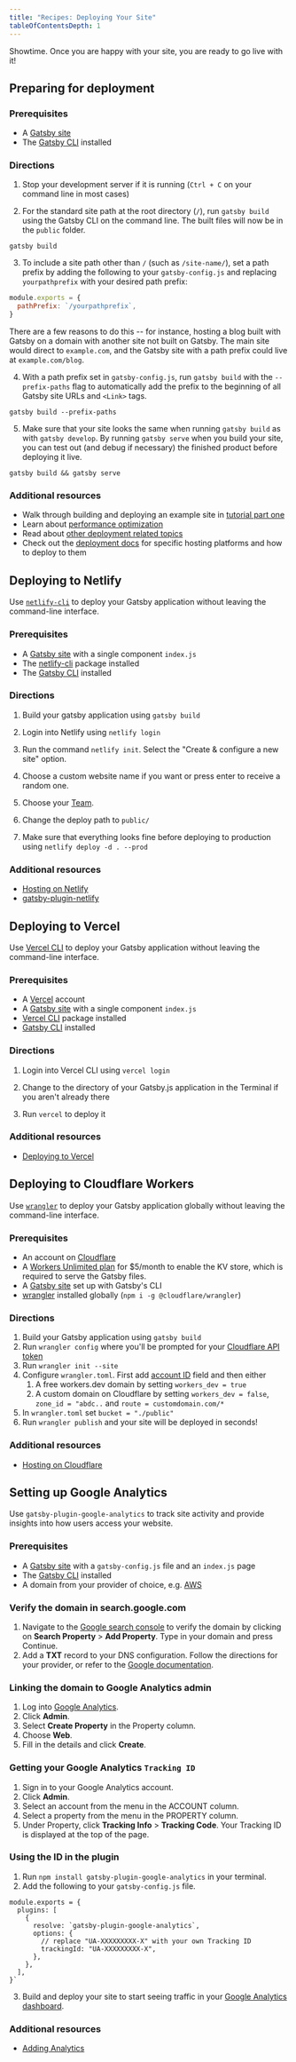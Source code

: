 ```yaml
---
title: "Recipes: Deploying Your Site"
tableOfContentsDepth: 1
---
```


Showtime. Once you are happy with your site, you are ready to go live with it!

## Preparing for deployment

### Prerequisites

- A [Gatsby site](/docs/quick-start)
- The [Gatsby CLI](/docs/gatsby-cli) installed

### Directions

1. Stop your development server if it is running (`Ctrl + C` on your command line in most cases)

2. For the standard site path at the root directory (`/`), run `gatsby build` using the Gatsby CLI on the command line. The built files will now be in the `public` folder.

```shell
gatsby build
```

3. To include a site path other than `/` (such as `/site-name/`), set a path prefix by adding the following to your `gatsby-config.js` and replacing `yourpathprefix` with your desired path prefix:

```js:title=gatsby-config.js
module.exports = {
  pathPrefix: `/yourpathprefix`,
}
```

There are a few reasons to do this -- for instance, hosting a blog built with Gatsby on a domain with another site not built on Gatsby. The main site would direct to `example.com`, and the Gatsby site with a path prefix could live at `example.com/blog`.

4. With a path prefix set in `gatsby-config.js`, run `gatsby build` with the `--prefix-paths` flag to automatically add the prefix to the beginning of all Gatsby site URLs and `<Link>` tags.

```shell
gatsby build --prefix-paths
```

5. Make sure that your site looks the same when running `gatsby build` as with `gatsby develop`. By running `gatsby serve` when you build your site, you can test out (and debug if necessary) the finished product before deploying it live.

```shell
gatsby build && gatsby serve
```

### Additional resources

- Walk through building and deploying an example site in [tutorial part one](/tutorial/part-one/#deploying-a-gatsby-site)
- Learn about [performance optimization](/docs/performance/)
- Read about [other deployment related topics](/docs/preparing-for-deployment/)
- Check out the [deployment docs](/docs/deploying-and-hosting/) for specific hosting platforms and how to deploy to them

## Deploying to Netlify

Use [`netlify-cli`](https://www.netlify.com/docs/cli/) to deploy your Gatsby application without leaving the command-line interface.

### Prerequisites

- A [Gatsby site](/docs/quick-start) with a single component `index.js`
- The [netlify-cli](https://www.npmjs.com/package/netlify-cli) package installed
- The [Gatsby CLI](/docs/gatsby-cli) installed

### Directions

1. Build your gatsby application using `gatsby build`

2. Login into Netlify using `netlify login`

3. Run the command `netlify init`. Select the "Create & configure a new site" option.

4. Choose a custom website name if you want or press enter to receive a random one.

5. Choose your [Team](https://www.netlify.com/docs/teams/).

6. Change the deploy path to `public/`

7. Make sure that everything looks fine before deploying to production using `netlify deploy -d . --prod`

### Additional resources

- [Hosting on Netlify](/docs/hosting-on-netlify)
- [gatsby-plugin-netlify](/packages/gatsby-plugin-netlify)

## Deploying to Vercel

Use [Vercel CLI](https://vercel.com/download) to deploy your Gatsby application without leaving the command-line interface.

### Prerequisites

- A [Vercel](https://vercel.com/signup) account
- A [Gatsby site](/docs/quick-start) with a single component `index.js`
- [Vercel CLI](https://vercel.com/download) package installed
- [Gatsby CLI](/docs/gatsby-cli) installed

### Directions

1. Login into Vercel CLI using `vercel login`

2. Change to the directory of your Gatsby.js application in the Terminal if you aren't already there

3. Run `vercel` to deploy it

### Additional resources

- [Deploying to Vercel](/docs/deploying-to-vercel/)

## Deploying to Cloudflare Workers

Use [`wrangler`](https://developers.cloudflare.com/workers/tooling/wrangler/) to deploy your Gatsby application globally without leaving the command-line interface.

### Prerequisites

- An account on [Cloudflare](https://dash.cloudflare.com/sign-up)
- A [Workers Unlimited plan](https://developers.cloudflare.com/workers/about/pricing/) for \$5/month to enable the KV store, which is required to serve the Gatsby files.
- A [Gatsby site](/docs/quick-start) set up with Gatsby's CLI
- [wrangler](https://developers.cloudflare.com/workers/tooling/wrangler/install/) installed globally (`npm i -g @cloudflare/wrangler`)

### Directions

1. Build your Gatsby application using `gatsby build`
2. Run `wrangler config` where you'll be prompted for your [Cloudflare API token](https://developers.cloudflare.com/workers/quickstart/#api-token)
3. Run `wrangler init --site`
4. Configure `wrangler.toml`. First add [account ID](https://developers.cloudflare.com/workers/quickstart/#account-id-and-zone-id) field and then either
   1. A free workers.dev domain by setting `workers_dev = true`
   2. A custom domain on Cloudflare by setting `workers_dev = false`, `zone_id = "abdc..` and `route = customdomain.com/*`
5. In `wrangler.toml` set `bucket = "./public"`
6. Run `wrangler publish` and your site will be deployed in seconds!

### Additional resources

- [Hosting on Cloudflare](/docs/deploying-to-cloudflare-workers)

## Setting up Google Analytics

Use `gatsby-plugin-google-analytics` to track site activity and provide insights into how users access your website.

### Prerequisites

- A [Gatsby site](/docs/quick-start) with a `gatsby-config.js` file and an `index.js` page
- The [Gatsby CLI](/docs/gatsby-cli) installed
- A domain from your provider of choice, e.g. [AWS](https://aws.amazon.com/getting-started/tutorials/get-a-domain/)

### Verify the domain in search.google.com

1. Navigate to the [Google search console](https://search.google.com/search-console/not-verified) to verify the domain by clicking on **Search Property** > **Add Property**. Type in your domain and press Continue.
2. Add a **TXT** record to your DNS configuration. Follow the directions for your provider, or refer to the [Google documentation](https://support.google.com/a/answer/183895?hl=en).

### Linking the domain to Google Analytics admin

1. Log into [Google Analytics](https://analytics.google.com/analytics/).
2. Click **Admin**.
3. Select **Create Property** in the Property column.
4. Choose **Web**.
5. Fill in the details and click **Create**.

### Getting your Google Analytics `Tracking ID`

1. Sign in to your Google Analytics account.
2. Click **Admin**.
3. Select an account from the menu in the ACCOUNT column.
4. Select a property from the menu in the PROPERTY column.
5. Under Property, click **Tracking Info** > **Tracking Code**. Your Tracking ID is displayed at the top of the page.

### Using the ID in the plugin

1. Run `npm install gatsby-plugin-google-analytics` in your terminal.
2. Add the following to your `gatsby-config.js` file.

```javascript:title="gatsby-config.js"
module.exports = {
  plugins: [
    {
      resolve: `gatsby-plugin-google-analytics`,
      options: {
        // replace "UA-XXXXXXXXX-X" with your own Tracking ID
        trackingId: "UA-XXXXXXXXX-X",
      },
    },
  ],
}`
```

3. Build and deploy your site to start seeing traffic in your [Google Analytics dashboard](https://analytics.google.com/analytics/web/).

### Additional resources

- [Adding Analytics](https://github.com/gatsbyjs/gatsby/blob/master/docs/docs/adding-analytics.md)
